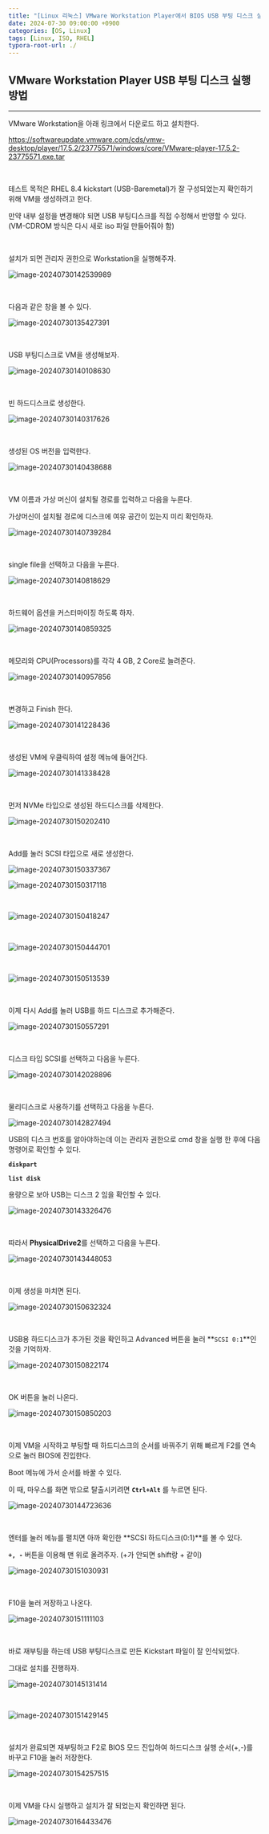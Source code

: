 ```yaml
---
title: "[Linux 리눅스] VMware Workstation Player에서 BIOS USB 부팅 디스크 실행하기 "
date: 2024-07-30 09:00:00 +0900
categories: [OS, Linux]
tags: [Linux, ISO, RHEL]
typora-root-url: ./
---
```




## **VMware Workstation Player USB 부팅 디스크 실행 방법**

---

VMware Workstation을 아래 링크에서 다운로드 하고 설치한다.

<https://softwareupdate.vmware.com/cds/vmw-desktop/player/17.5.2/23775571/windows/core/VMware-player-17.5.2-23775571.exe.tar>

<br/>

테스트 목적은 RHEL 8.4 kickstart (USB-Baremetal)가 잘 구성되었는지 확인하기 위해 VM을 생성하려고 한다. 

만약 내부 설정을 변경해야 되면 USB 부팅디스크를 직접 수정해서 반영할 수 있다. (VM-CDROM 방식은 다시 새로 iso 파일 만들어줘야 함)

<br/>

설치가 되면 관리자 권한으로 Workstation을 실행해주자.

![image-20240730142539989](/../assets/img/posts/2024-07-30-VMware-Workstation-USB-BIOS-Booting/image-20240730142539989.png)

<br/>

다음과 같은 창을 볼 수 있다.

![image-20240730135427391](/../assets/img/posts/2024-07-30-VMware-Workstation-USB-BIOS-Booting/image-20240730135427391.png)

<br/>

USB 부팅디스크로 VM을 생성해보자.

![image-20240730140108630](/../assets/img/posts/2024-07-30-VMware-Workstation-USB-BIOS-Booting/image-20240730140108630.png)



<br/>

빈 하드디스크로 생성한다.

![image-20240730140317626](/../assets/img/posts/2024-07-30-VMware-Workstation-USB-BIOS-Booting/image-20240730140317626-1722315798358-1.png)

<br/>

생성된 OS 버전을 입력한다.

![image-20240730140438688](/../assets/img/posts/2024-07-30-VMware-Workstation-USB-BIOS-Booting/image-20240730140438688.png)



<br/>

VM 이름과 가상 머신이 설치될 경로를 입력하고 다음을 누른다.

가상머신이 설치될 경로에 디스크에 여유 공간이 있는지 미리 확인하자.

![image-20240730140739284](/../assets/img/posts/2024-07-30-VMware-Workstation-USB-BIOS-Booting/image-20240730140739284.png)

<br/>

single file을 선택하고 다음을 누른다.

![image-20240730140818629](/../assets/img/posts/2024-07-30-VMware-Workstation-USB-BIOS-Booting/image-20240730140818629.png)

<br/>

하드웨어 옵션을 커스터마이징 하도록 하자.

![image-20240730140859325](/../assets/img/posts/2024-07-30-VMware-Workstation-USB-BIOS-Booting/image-20240730140859325.png)

<br/>

메모리와 CPU(Processors)를 각각 4 GB, 2 Core로 늘려준다.

![image-20240730140957856](/../assets/img/posts/2024-07-30-VMware-Workstation-USB-BIOS-Booting/image-20240730140957856.png) 

<br/>

변경하고 Finish 한다.

![image-20240730141228436](/../assets/img/posts/2024-07-30-VMware-Workstation-USB-BIOS-Booting/image-20240730141228436.png)



<br/>

생성된 VM에 우클릭하여 설정 메뉴에 들어간다.

![image-20240730141338428](/../assets/img/posts/2024-07-30-VMware-Workstation-USB-BIOS-Booting/image-20240730141338428.png)

<br/>

먼저 NVMe 타입으로 생성된 하드디스크를 삭제한다.

![image-20240730150202410](/../assets/img/posts/2024-07-30-VMware-Workstation-USB-BIOS-Booting/image-20240730150202410.png)

<br/>

Add를 눌러 SCSI 타입으로 새로 생성한다.

![image-20240730150337367](/../assets/img/posts/2024-07-30-VMware-Workstation-USB-BIOS-Booting/image-20240730150337367.png)





![image-20240730150317118](/../assets/img/posts/2024-07-30-VMware-Workstation-USB-BIOS-Booting/image-20240730150317118.png)

<br/>

![image-20240730150418247](/../assets/img/posts/2024-07-30-VMware-Workstation-USB-BIOS-Booting/image-20240730150418247.png)

<br/>

![image-20240730150444701](/../assets/img/posts/2024-07-30-VMware-Workstation-USB-BIOS-Booting/image-20240730150444701.png)

<br/>

![image-20240730150513539](/../assets/img/posts/2024-07-30-VMware-Workstation-USB-BIOS-Booting/image-20240730150513539.png)

<br/>



이제 다시 Add를 눌러 USB를 하드 디스크로 추가해준다.

![image-20240730150557291](/../assets/img/posts/2024-07-30-VMware-Workstation-USB-BIOS-Booting/image-20240730150557291.png)

<br/>

디스크 타입 SCSI를 선택하고 다음을 누른다.

![image-20240730142028896](/../assets/img/posts/2024-07-30-VMware-Workstation-USB-BIOS-Booting/image-20240730142028896.png)

<br/>

물리디스크로 사용하기를 선택하고 다음을 누른다.

![image-20240730142827494](/../assets/img/posts/2024-07-30-VMware-Workstation-USB-BIOS-Booting/image-20240730142827494.png)



USB의 디스크 번호를 알아야하는데 이는 관리자 권한으로 cmd 창을 실행 한 후에 다음 명령어로 확인할 수 있다.

**`diskpart`**

**`list disk`**

용량으로 보아 USB는 디스크 2 임을 확인할 수 있다.

![image-20240730143326476](/../assets/img/posts/2024-07-30-VMware-Workstation-USB-BIOS-Booting/image-20240730143326476.png)

<br/>

따라서 **PhysicalDrive2**를 선택하고 다음을 누른다.

![image-20240730143448053](/../assets/img/posts/2024-07-30-VMware-Workstation-USB-BIOS-Booting/image-20240730143448053.png)

<br/>

이제 생성을 마치면 된다.

![image-20240730150632324](/../assets/img/posts/2024-07-30-VMware-Workstation-USB-BIOS-Booting/image-20240730150632324.png)

<br/>

USB용 하드디스크가 추가된 것을 확인하고 Advanced 버튼을 눌러 **`SCSI 0:1`**인 것을 기억하자. 

![image-20240730150822174](/../assets/img/posts/2024-07-30-VMware-Workstation-USB-BIOS-Booting/image-20240730150822174.png)

<br/>

OK 버튼을 눌러 나온다.

![image-20240730150850203](/../assets/img/posts/2024-07-30-VMware-Workstation-USB-BIOS-Booting/image-20240730150850203.png)

<br/>

이제 VM을 시작하고 부팅할 때 하드디스크의 순서를 바꿔주기 위해 빠르게 F2를 연속으로 눌러 BIOS에 진입한다.

Boot 메뉴에 가서 순서를 바꿀 수 있다.

이 때, 마우스를 화면 밖으로 탈출시키려면 **`Ctrl+Alt`** 를 누르면 된다.

![image-20240730144723636](/../assets/img/posts/2024-07-30-VMware-Workstation-USB-BIOS-Booting/image-20240730144723636.png)

<br/>

엔터를 눌러 메뉴를 펼치면 아까 확인한 **SCSI 하드디스크(0:1)**를 볼 수 있다.

**`+, -`** 버튼을 이용해 맨 위로 올려주자. (+가 안되면 shift랑 + 같이)

![image-20240730151030931](/../assets/img/posts/2024-07-30-VMware-Workstation-USB-BIOS-Booting/image-20240730151030931.png)

<br/>

F10을 눌러 저장하고 나온다.

![image-20240730151111103](/../assets/img/posts/2024-07-30-VMware-Workstation-USB-BIOS-Booting/image-20240730151111103.png)

<br/>

바로 재부팅을 하는데 USB 부팅디스크로 만든 Kickstart 파일이 잘 인식되었다.

그대로 설치를 진행하자.

![image-20240730145131414](/../assets/img/posts/2024-07-30-VMware-Workstation-USB-BIOS-Booting/image-20240730145131414.png)

<br/>

![image-20240730151429145](/../assets/img/posts/2024-07-30-VMware-Workstation-USB-BIOS-Booting/image-20240730151429145.png)

<br/>

설치가 완료되면 재부팅하고 F2로 BIOS 모드 진입하여 하드디스크 실행 순서(+,-)를 바꾸고 F10을 눌러 저장한다.

![image-20240730154257515](/../assets/img/posts/2024-07-30-VMware-Workstation-USB-BIOS-Booting/image-20240730154257515.png)

<br/>

이제 VM을 다시 실행하고 설치가 잘 되었는지 확인하면 된다.

![image-20240730164433476](/../assets/img/posts/2024-07-30-VMware-Workstation-USB-BIOS-Booting/image-20240730164433476.png)

<br/>
